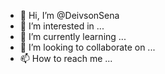 - 👋 Hi, I’m @DeivsonSena
- 👀 I’m interested in ...
- 🌱 I’m currently learning ...
- 💞️ I’m looking to collaborate on ...
- 📫 How to reach me ...

<!---
DeivsonSena/DeivsonSena is a ✨ special ✨ repository because its `README.md` (this file) appears on your GitHub profile.
You can click the Preview link to take a look at your changes.
--->
